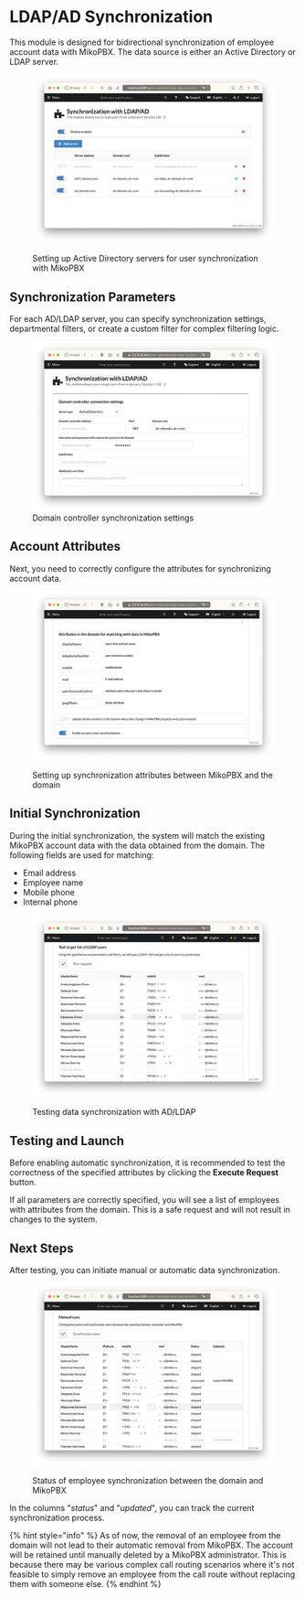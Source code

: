 # LDAP/AD Synchronization

This module is designed for bidirectional synchronization of employee account data with MikoPBX. The data source is either an Active Directory or LDAP server.

<figure><img src="../../.gitbook/assets/ModuleLdapSync - index.png" alt=""><figcaption><p>Setting up Active Directory servers for user synchronization with MikoPBX</p></figcaption></figure>

## Synchronization Parameters

For each AD/LDAP server, you can specify synchronization settings, departmental filters, or create a custom filter for complex filtering logic.

<figure><img src="../../.gitbook/assets/ModuleLdapSync - modify 1.png" alt=""><figcaption>Domain controller synchronization settings</figcaption></figure>

## Account Attributes

Next, you need to correctly configure the attributes for synchronizing account data.

<figure><img src="../../.gitbook/assets/ModuleLdapSync - modify 2.png" alt=""><figcaption><p>Setting up synchronization attributes between MikoPBX and the domain</p></figcaption></figure>

## Initial Synchronization

During the initial synchronization, the system will match the existing MikoPBX account data with the data obtained from the domain. The following fields are used for matching:

- Email address
- Employee name
- Mobile phone
- Internal phone

<figure><img src="../../.gitbook/assets/ModuleLdapSync - modify 4.png" alt=""><figcaption><p>Testing data synchronization with AD/LDAP</p></figcaption></figure>

## Testing and Launch

Before enabling automatic synchronization, it is recommended to test the correctness of the specified attributes by clicking the **Execute Request** button.

If all parameters are correctly specified, you will see a list of employees with attributes from the domain. This is a safe request and will not result in changes to the system.

## Next Steps

After testing, you can initiate manual or automatic data synchronization.

<figure><img src="../../.gitbook/assets/ModuleLdapSync - modify 5.png" alt=""><figcaption><p>Status of employee synchronization between the domain and MikoPBX</p></figcaption></figure>

In the columns "_status_" and "_updated_", you can track the current synchronization process.

{% hint style="info" %}
As of now, the removal of an employee from the domain will not lead to their automatic removal from MikoPBX. The account will be retained until manually deleted by a MikoPBX administrator. This is because there may be various complex call routing scenarios where it's not feasible to simply remove an employee from the call route without replacing them with someone else.
{% endhint %}

